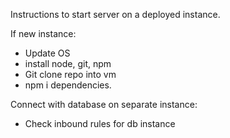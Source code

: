 Instructions to start server on a deployed instance.

If new instance:
- Update OS
- install node, git, npm
- Git clone repo into vm
- npm i dependencies.

Connect with database on separate instance:
- Check inbound rules for db instance
